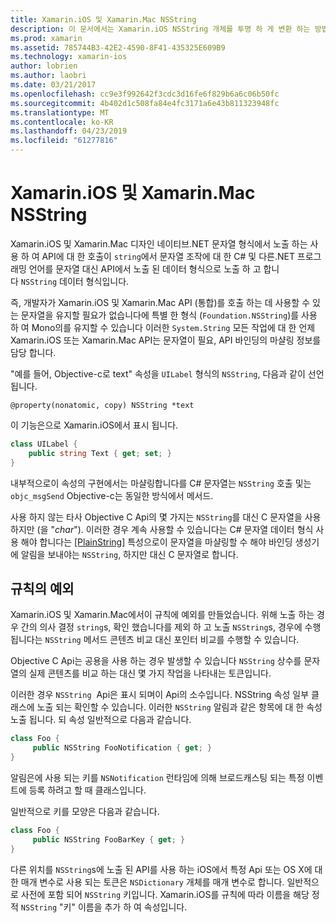 ```yaml
---
title: Xamarin.iOS 및 Xamarin.Mac NSString
description: 이 문서에서는 Xamarin.iOS NSString 개체를 투명 하 게 변환 하는 방법을 설명 합니다. C# 이 발생 하지 않습니다 하는 경우 개체를 문자열입니다.
ms.prod: xamarin
ms.assetid: 785744B3-42E2-4590-8F41-435325E609B9
ms.technology: xamarin-ios
author: lobrien
ms.author: laobri
ms.date: 03/21/2017
ms.openlocfilehash: cc9e3f992642f3cdc3d16fe6f829b6a6c06b50fc
ms.sourcegitcommit: 4b402d1c508fa84e4fc3171a6e43b811323948fc
ms.translationtype: MT
ms.contentlocale: ko-KR
ms.lasthandoff: 04/23/2019
ms.locfileid: "61277816"
---
```

# <a name="nsstring-in-xamarinios-and-xamarinmac"></a>Xamarin.iOS 및 Xamarin.Mac NSString

Xamarin.iOS 및 Xamarin.Mac 디자인 네이티브.NET 문자열 형식에서 노출 하는 사용 하 여 API에 대 한 호출이 `string`에서 문자열 조작에 대 한 C# 및 다른.NET 프로그래밍 언어를 문자열 대신 API에서 노출 된 데이터 형식으로 노출 하 고 합니다 `NSString` 데이터 형식입니다.

즉, 개발자가 Xamarin.iOS 및 Xamarin.Mac API (통합)를 호출 하는 데 사용할 수 있는 문자열을 유지할 필요가 없습니다에 특별 한 형식 (`Foundation.NSString`)를 사용 하 여 Mono의를 유지할 수 있습니다 이러한 `System.String` 모든 작업에 대 한 언제 Xamarin.iOS 또는 Xamarin.Mac API는 문자열이 필요, API 바인딩의 마샬링 정보를 담당 합니다.

"예를 들어, Objective-c로 text" 속성을 `UILabel` 형식의 `NSString`, 다음과 같이 선언 됩니다.

```objc
@property(nonatomic, copy) NSString *text
```

이 기능은으로 Xamarin.iOS에서 표시 됩니다.

```csharp
class UILabel {
    public string Text { get; set; }
}
```

내부적으로이 속성의 구현에서는 마샬링합니다를 C# 문자열는 `NSString` 호출 및는 `objc_msgSend` Objective-c는 동일한 방식에서 메서드.

사용 하지 않는 타사 Objective C Api의 몇 가지는 `NSString`를 대신 C 문자열을 사용 하지만 (을 "*char*"). 이러한 경우 계속 사용할 수 있습니다는 C# 문자열 데이터 형식 사용 해야 합니다는 [[PlainString]](~/cross-platform/macios/binding/objective-c-libraries.md) 특성으로이 문자열을 마샬링할 수 해야 바인딩 생성기에 알림을 보내야는 `NSString`, 하지만 대신 C 문자열로 합니다.

 <a name="Exceptions_to_the_Rule" />

## <a name="exceptions-to-the-rule"></a>규칙의 예외

Xamarin.iOS 및 Xamarin.Mac에서이 규칙에 예외를 만들었습니다. 위해 노출 하는 경우 간의 의사 결정 `string`s, 확인 했습니다를 제외 하 고 노출 `NSString`s, 경우에 수행 됩니다는 `NSString` 메서드 콘텐츠 비교 대신 포인터 비교를 수행할 수 있습니다.

Objective C Api는 공용을 사용 하는 경우 발생할 수 있습니다 `NSString` 상수를 문자열의 실제 콘텐츠를 비교 하는 대신 몇 가지 작업을 나타내는 토큰입니다.

이러한 경우 `NSString`  Api은 표시 되며이 Api의 소수입니다. NSString 속성 일부 클래스에 노출 되는 확인할 수 있습니다. 이러한 `NSString` 알림과 같은 항목에 대 한 속성 노출 됩니다. 되 속성 일반적으로 다음과 같습니다.

```csharp
class Foo {
     public NSString FooNotification { get; }
}
```
알림은에 사용 되는 키를 `NSNotification` 런타임에 의해 브로드캐스팅 되는 특정 이벤트에 등록 하려고 할 때 클래스입니다.

일반적으로 키를 모양은 다음과 같습니다.

```csharp
class Foo {
     public NSString FooBarKey { get; }
}
```

다른 위치를 `NSString`s에 노출 된 API를 사용 하는 iOS에서 특정 Api 또는 OS X에 대 한 매개 변수로 사용 되는 토큰은 `NSDictionary` 개체를 매개 변수로 합니다. 일반적으로 사전에 포함 되어 `NSString` 키입니다. Xamarin.iOS를 규칙에 따라 이름을 해당 정적 `NSString` "키" 이름을 추가 하 여 속성입니다.
